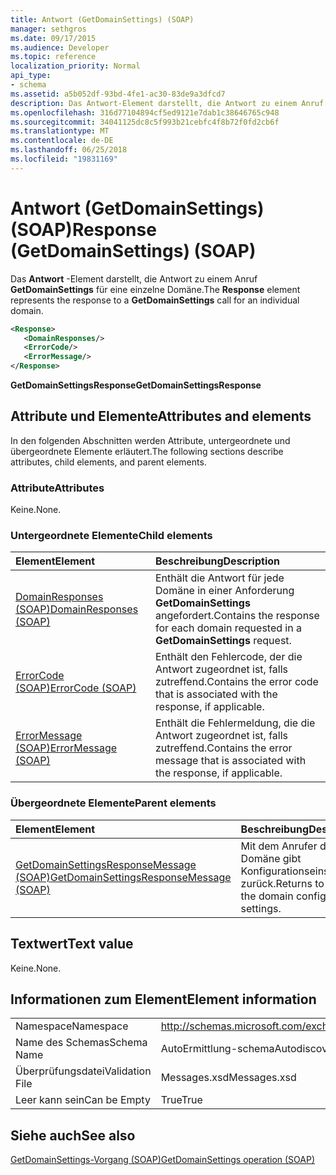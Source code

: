 ```yaml
---
title: Antwort (GetDomainSettings) (SOAP)
manager: sethgros
ms.date: 09/17/2015
ms.audience: Developer
ms.topic: reference
localization_priority: Normal
api_type:
- schema
ms.assetid: a5b052df-93bd-4fe1-ac30-83de9a3dfcd7
description: Das Antwort-Element darstellt, die Antwort zu einem Anruf GetDomainSettings für eine einzelne Domäne.
ms.openlocfilehash: 316d77104894cf5ed9121e7dab1c38646765c948
ms.sourcegitcommit: 34041125dc8c5f993b21cebfc4f8b72f0fd2cb6f
ms.translationtype: MT
ms.contentlocale: de-DE
ms.lasthandoff: 06/25/2018
ms.locfileid: "19831169"
---
```

# <a name="response-getdomainsettings-soap"></a><span data-ttu-id="3535f-103">Antwort (GetDomainSettings) (SOAP)</span><span class="sxs-lookup"><span data-stu-id="3535f-103">Response (GetDomainSettings) (SOAP)</span></span>

<span data-ttu-id="3535f-104">Das **Antwort** -Element darstellt, die Antwort zu einem Anruf **GetDomainSettings** für eine einzelne Domäne.</span><span class="sxs-lookup"><span data-stu-id="3535f-104">The **Response** element represents the response to a **GetDomainSettings** call for an individual domain.</span></span> 
  
```XML
<Response>
   <DomainResponses/>
   <ErrorCode/>
   <ErrorMessage/>
</Response>
```

 <span data-ttu-id="3535f-105">**GetDomainSettingsResponse**</span><span class="sxs-lookup"><span data-stu-id="3535f-105">**GetDomainSettingsResponse**</span></span>
## <a name="attributes-and-elements"></a><span data-ttu-id="3535f-106">Attribute und Elemente</span><span class="sxs-lookup"><span data-stu-id="3535f-106">Attributes and elements</span></span>

<span data-ttu-id="3535f-107">In den folgenden Abschnitten werden Attribute, untergeordnete und übergeordnete Elemente erläutert.</span><span class="sxs-lookup"><span data-stu-id="3535f-107">The following sections describe attributes, child elements, and parent elements.</span></span>
  
### <a name="attributes"></a><span data-ttu-id="3535f-108">Attribute</span><span class="sxs-lookup"><span data-stu-id="3535f-108">Attributes</span></span>

<span data-ttu-id="3535f-109">Keine.</span><span class="sxs-lookup"><span data-stu-id="3535f-109">None.</span></span>
  
### <a name="child-elements"></a><span data-ttu-id="3535f-110">Untergeordnete Elemente</span><span class="sxs-lookup"><span data-stu-id="3535f-110">Child elements</span></span>

|<span data-ttu-id="3535f-111">**Element**</span><span class="sxs-lookup"><span data-stu-id="3535f-111">**Element**</span></span>|<span data-ttu-id="3535f-112">**Beschreibung**</span><span class="sxs-lookup"><span data-stu-id="3535f-112">**Description**</span></span>|
|:-----|:-----|
|[<span data-ttu-id="3535f-113">DomainResponses (SOAP)</span><span class="sxs-lookup"><span data-stu-id="3535f-113">DomainResponses (SOAP)</span></span>](domainresponses-soap.md) <br/> |<span data-ttu-id="3535f-114">Enthält die Antwort für jede Domäne in einer Anforderung **GetDomainSettings** angefordert.</span><span class="sxs-lookup"><span data-stu-id="3535f-114">Contains the response for each domain requested in a **GetDomainSettings** request.</span></span>  <br/> |
|[<span data-ttu-id="3535f-115">ErrorCode (SOAP)</span><span class="sxs-lookup"><span data-stu-id="3535f-115">ErrorCode (SOAP)</span></span>](errorcode-soap.md) <br/> |<span data-ttu-id="3535f-116">Enthält den Fehlercode, der die Antwort zugeordnet ist, falls zutreffend.</span><span class="sxs-lookup"><span data-stu-id="3535f-116">Contains the error code that is associated with the response, if applicable.</span></span>  <br/> |
|[<span data-ttu-id="3535f-117">ErrorMessage (SOAP)</span><span class="sxs-lookup"><span data-stu-id="3535f-117">ErrorMessage (SOAP)</span></span>](errormessage-soap.md) <br/> |<span data-ttu-id="3535f-118">Enthält die Fehlermeldung, die die Antwort zugeordnet ist, falls zutreffend.</span><span class="sxs-lookup"><span data-stu-id="3535f-118">Contains the error message that is associated with the response, if applicable.</span></span>  <br/> |
   
### <a name="parent-elements"></a><span data-ttu-id="3535f-119">Übergeordnete Elemente</span><span class="sxs-lookup"><span data-stu-id="3535f-119">Parent elements</span></span>

|<span data-ttu-id="3535f-120">**Element**</span><span class="sxs-lookup"><span data-stu-id="3535f-120">**Element**</span></span>|<span data-ttu-id="3535f-121">**Beschreibung**</span><span class="sxs-lookup"><span data-stu-id="3535f-121">**Description**</span></span>|
|:-----|:-----|
|[<span data-ttu-id="3535f-122">GetDomainSettingsResponseMessage (SOAP)</span><span class="sxs-lookup"><span data-stu-id="3535f-122">GetDomainSettingsResponseMessage (SOAP)</span></span>](getdomainsettingsresponsemessage-soap.md) <br/> |<span data-ttu-id="3535f-123">Mit dem Anrufer die Domäne gibt Konfigurationseinstellungen zurück.</span><span class="sxs-lookup"><span data-stu-id="3535f-123">Returns to the caller the domain configuration settings.</span></span>  <br/> |
   
## <a name="text-value"></a><span data-ttu-id="3535f-124">Textwert</span><span class="sxs-lookup"><span data-stu-id="3535f-124">Text value</span></span>

<span data-ttu-id="3535f-125">Keine.</span><span class="sxs-lookup"><span data-stu-id="3535f-125">None.</span></span>
  
## <a name="element-information"></a><span data-ttu-id="3535f-126">Informationen zum Element</span><span class="sxs-lookup"><span data-stu-id="3535f-126">Element information</span></span>

|||
|:-----|:-----|
|<span data-ttu-id="3535f-127">Namespace</span><span class="sxs-lookup"><span data-stu-id="3535f-127">Namespace</span></span>  <br/> |http://schemas.microsoft.com/exchange/2010/Autodiscover  <br/> |
|<span data-ttu-id="3535f-128">Name des Schemas</span><span class="sxs-lookup"><span data-stu-id="3535f-128">Schema Name</span></span>  <br/> |<span data-ttu-id="3535f-129">AutoErmittlung-schema</span><span class="sxs-lookup"><span data-stu-id="3535f-129">Autodiscover schema</span></span>  <br/> |
|<span data-ttu-id="3535f-130">Überprüfungsdatei</span><span class="sxs-lookup"><span data-stu-id="3535f-130">Validation File</span></span>  <br/> |<span data-ttu-id="3535f-131">Messages.xsd</span><span class="sxs-lookup"><span data-stu-id="3535f-131">Messages.xsd</span></span>  <br/> |
|<span data-ttu-id="3535f-132">Leer kann sein</span><span class="sxs-lookup"><span data-stu-id="3535f-132">Can be Empty</span></span>  <br/> |<span data-ttu-id="3535f-133">True</span><span class="sxs-lookup"><span data-stu-id="3535f-133">True</span></span>  <br/> |
   
## <a name="see-also"></a><span data-ttu-id="3535f-134">Siehe auch</span><span class="sxs-lookup"><span data-stu-id="3535f-134">See also</span></span>



[<span data-ttu-id="3535f-135">GetDomainSettings-Vorgang (SOAP)</span><span class="sxs-lookup"><span data-stu-id="3535f-135">GetDomainSettings operation (SOAP)</span></span>](getdomainsettings-operation-soap.md)

